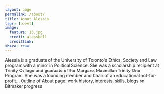 ```yaml
---
layout: page
permalink: /about/
title: About Alessia
tags: [about]
image:
  feature: 13.jpg
  credit: alessbell
  creditlink: 
share: true
---
```


Alessia is a graduate of the University of Toronto's Ethics, Society and Law program with a minor in Political Science. She was a scholarship recipient at Trinity College and graduate of the Margaret Macmillan Trinity One Program. She was a founding member and Chair of an educational not-for-profit...
Outline of About page: work history, interests, skills, blogs on Bitmaker progress